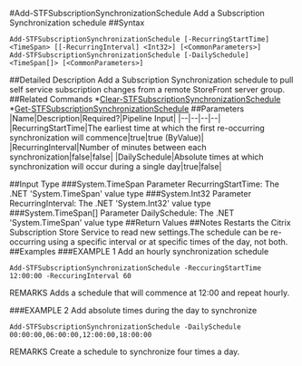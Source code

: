#Add-STFSubscriptionSynchronizationSchedule
Add a Subscription Synchronization schedule
##Syntax
```Add-STFSubscriptionSynchronizationSchedule [-RecurringStartTime] <TimeSpan> [[-RecurringInterval] <Int32>] [<CommonParameters>]
Add-STFSubscriptionSynchronizationSchedule [-DailySchedule] <TimeSpan[]> [<CommonParameters>]
```
##Detailed Description
Add a Subscription Synchronization schedule to pull self service subscription changes from a remote StoreFront server group.
##Related Commands
*[Clear-STFSubscriptionSynchronizationSchedule](Clear-STFSubscriptionSynchronizationSchedule)
*[Get-STFSubscriptionSynchronizationSchedule](Get-STFSubscriptionSynchronizationSchedule)
##Parameters
|Name|Description|Required?|Pipeline Input||--|--|--|--||RecurringStartTime|The earliest time at which the first re-occurring synchronization will commence|true|true (ByValue)||RecurringInterval|Number of minutes between each synchronization|false|false||DailySchedule|Absolute times at which synchronization will occur during a single day|true|false|##Input Type
###System.TimeSpan
Parameter RecurringStartTime: The .NET 'System.TimeSpan' value type
###System.Int32
Parameter RecurringInterval: The .NET 'System.Int32' value type
###System.TimeSpan[]
Parameter DailySchedule: The .NET 'System.TimeSpan' value type
##Return Values
##Notes
Restarts the Citrix Subscription Store Service to read new settings.The schedule can be re-occurring using a specific interval or at specific times of the day, not both.
##Examples
###EXAMPLE 1 Add an hourly synchronization schedule
```Add-STFSubscriptionSynchronizationSchedule -ReccuringStartTime 12:00:00 -ReccuringInterval 60
```
REMARKS
Adds a schedule that will commence at 12:00 and repeat hourly.
###EXAMPLE 2 Add absolute times during the day to synchronize
```Add-STFSubscriptionSynchronizationSchedule -DailySchedule 00:00:00,06:00:00,12:00:00,18:00:00
```
REMARKS
Create a schedule to synchronize four times a day.
